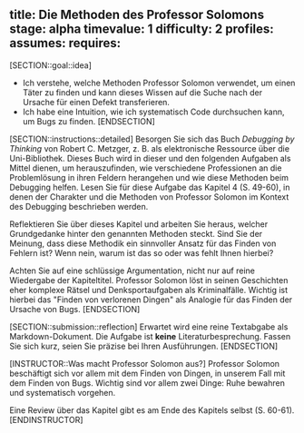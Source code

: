 title: Die Methoden des Professor Solomons 
stage: alpha
timevalue: 1
difficulty: 2
profiles:
assumes:
requires:
---
[SECTION::goal::idea]
- Ich verstehe, welche Methoden Professor Solomon verwendet, um einen Täter zu finden und
  kann dieses Wissen auf die Suche nach der Ursache für einen Defekt transferieren.
- Ich habe eine Intuition, wie ich systematisch Code durchsuchen kann, um Bugs zu finden.
[ENDSECTION]

[SECTION::instructions::detailed]
Besorgen Sie sich das Buch _Debugging by Thinking_ von Robert C. Metzger, z. B. als 
elektronische Ressource über die Uni-Bibliothek. 
Dieses Buch wird in dieser und den folgenden Aufgaben als Mittel dienen, um herauszufinden, wie 
verschiedene Professionen an die Problemlösung in ihren Feldern herangehen und wie diese 
Methoden beim Debugging helfen.
Lesen Sie für diese Aufgabe das Kapitel 4 (S. 49-60), in denen der Charakter und die Methoden von 
Professor Solomon im Kontext des Debugging beschrieben werden.

Reflektieren Sie über dieses Kapitel und arbeiten Sie heraus, welcher Grundgedanke hinter den
genannten Methoden steckt.
Sind Sie der Meinung, dass diese Methodik ein sinnvoller Ansatz für das Finden von Fehlern ist?
Wenn nein, warum ist das so oder was fehlt Ihnen hierbei?

Achten Sie auf eine schlüssige Argumentation, nicht nur auf reine Wiedergabe der Kapiteltitel.
Professor Solomon löst in seinen Geschichten eher komplexe Rätsel und Denksportaufgaben als
Kriminalfälle. 
Wichtig ist hierbei das "Finden von verlorenen Dingen" als Analogie für das Finden der Ursache
von Bugs.
[ENDSECTION]

[SECTION::submission::reflection]
Erwartet wird eine reine Textabgabe als Markdown-Dokument.
Die Aufgabe ist **keine** Literaturbesprechung.
Fassen Sie sich kurz, seien Sie präzise bei Ihren Ausführungen.
[ENDSECTION]

[INSTRUCTOR::Was macht Professor Solomon aus?]
Professor Solomon beschäftigt sich vor allem mit dem Finden von Dingen,
in unserem Fall mit dem Finden von Bugs.
Wichtig sind vor allem zwei Dinge: Ruhe bewahren und systematisch vorgehen. 

Eine Review über das Kapitel gibt es am Ende des Kapitels selbst (S. 60-61).
[ENDINSTRUCTOR]